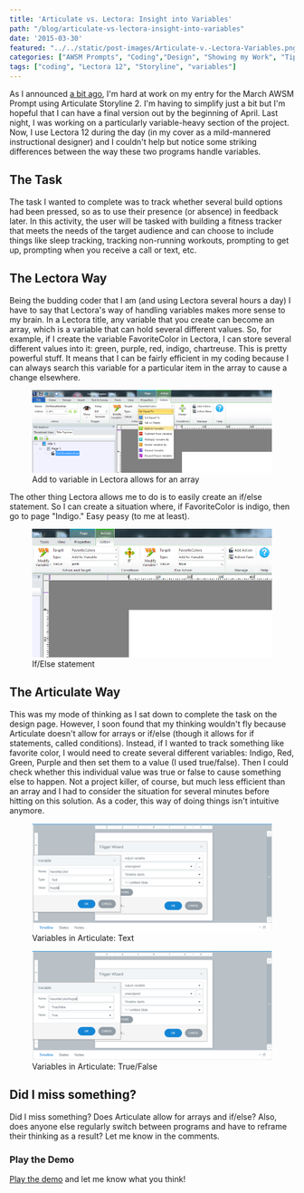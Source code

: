 ```yaml
---
title: 'Articulate vs. Lectora: Insight into Variables'
path: "/blog/articulate-vs-lectora-insight-into-variables"
date: '2015-03-30'
featured: "../../static/post-images/Articulate-v.-Lectora-Variables.png"
categories: ["AWSM Prompts", "Coding","Design", "Showing my Work", "Tips"]
tags: ["coding", "Lectora 12", "Storyline", "variables"]
---
```


As I announced [a bit ago](/blog/awsm-prompt-2-in-progress/ "AWSM Prompt 2: In Progress"), I'm hard at work on my entry for the March AWSM Prompt using Articulate Storyline 2\. I'm having to simplify just a bit but I'm hopeful that I can have a final version out by the beginning of April. Last night, I was working on a particularly variable-heavy section of the project. Now, I use Lectora 12 during the day (in my cover as a mild-mannered instructional designer) and I couldn't help but notice some striking differences between the way these two programs handle variables.

## The Task

The task I wanted to complete was to track whether several build options had been pressed, so as to use their presence (or absence) in feedback later. In this activity, the user will be tasked with building a fitness tracker that meets the needs of the target audience and can choose to include things like sleep tracking, tracking non-running workouts, prompting to get up, prompting when you receive a call or text, etc.

## The Lectora Way

Being the budding coder that I am (and using Lectora several hours a day) I have to say that Lectora's way of handling variables makes more sense to my brain. In a Lectora title, any variable that you create can become an array, which is a variable that can hold several different values. So, for example, if I create the variable FavoriteColor in Lectora, I can store several different values into it: green, purple, red, indigo, chartreuse. This is pretty powerful stuff. It means that I can be fairly efficient in my coding because I can always search this variable for a particular item in the array to cause a change elsewhere.

<figure>
  <img src="../../static/post-images/Lectora-Variables.png" alt="Variables in Lectory" />
  <figcaption>Add to variable in Lectora allows for an array</figcaption>
</figure>

The other thing Lectora allows me to do is to easily create an if/else statement. So I can create a situation where, if FavoriteColor is indigo, then go to page "Indigo." Easy peasy (to me at least).

<figure>
  <img src="../../static/post-images/Lectora-if-else.png" alt="If/Else statement in Lectory" />
  <figcaption>If/Else statement</figcaption>
</figure>

## The Articulate Way

This was my mode of thinking as I sat down to complete the task on the design page. However, I soon found that my thinking wouldn't fly because Articulate doesn't allow for arrays or if/else (though it allows for if statements, called conditions). Instead, if I wanted to track something like favorite color, I would need to create several different variables: Indigo, Red, Green, Purple and then set them to a value (I used true/false). Then I could check whether this individual value was true or false to cause something else to happen. Not a project killer, of course, but much less efficient than an array and I had to consider the situation for several minutes before hitting on this solution. As a coder, this way of doing things isn't intuitive anymore.

<figure>
  <img src="../../static/post-images/ArticulateVariables.png" alt="Variables in Articulate" />
  <figcaption>Variables in Articulate: Text</figcaption>
</figure>

<figure>
  <img src="../../static/post-images/ArticulateVariables2.png" alt="Variables in Articulate" />
  <figcaption>Variables in Articulate: True/False</figcaption>
</figure>

## Did I miss something?

Did I miss something? Does Articulate allow for arrays and if/else? Also, does anyone else regularly switch between programs and have to reframe their thinking as a result? Let me know in the comments.

### Play the Demo

[Play the demo](http://knanthony.com/showcase/Fitopoly/story.html "Fit.o.poly Game") and let me know what you think!
